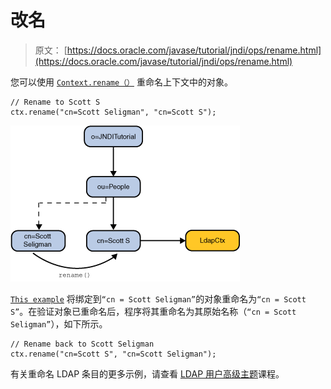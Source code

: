 # 改名

> 原文： [https://docs.oracle.com/javase/tutorial/jndi/ops/rename.html](https://docs.oracle.com/javase/tutorial/jndi/ops/rename.html)

您可以使用 [`Context.rename（）`](https://docs.oracle.com/javase/8/docs/api/javax/naming/Context.html#rename-javax.naming.Name-javax.naming.Name-) 重命名上下文中的对象。

```
// Rename to Scott S
ctx.rename("cn=Scott Seligman", "cn=Scott S");

```

![Renaming an object](img/21a0b8a98c930f5b0ef50d1dd971319b.jpg)

[`This example`](examples/Rename.java) 将绑定到`“cn = Scott Seligman”`的对象重命名为`“cn = Scott S”`。在验证对象已重命名后，程序将其重命名为其原始名称（`“cn = Scott Seligman”`），如下所示。

```
// Rename back to Scott Seligman
ctx.rename("cn=Scott S", "cn=Scott Seligman");

```

有关重命名 LDAP 条目的更多示例，请查看 [LDAP 用户高级主题](../ldap/rename.html)课程。